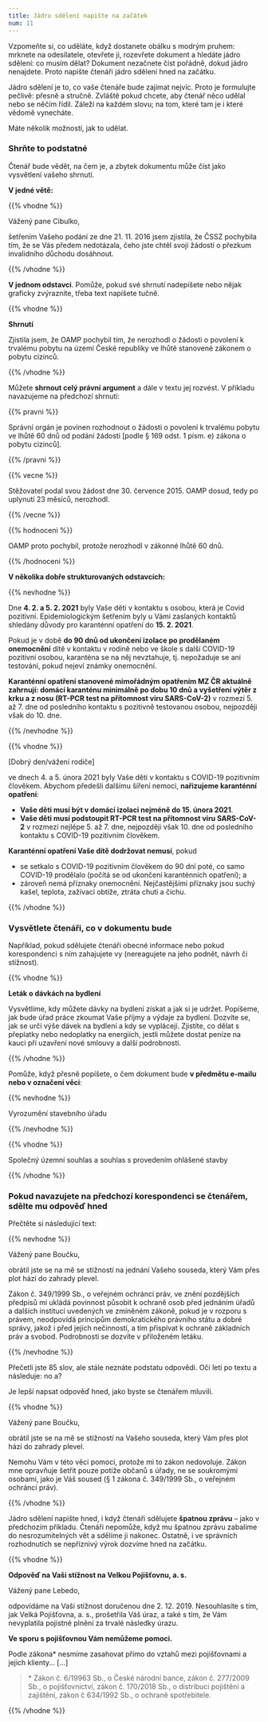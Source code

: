 ```yaml
---
title: Jádro sdělení napište na začátek
num: 11
---
```

Vzpomeňte si, co uděláte, když dostanete obálku s modrým pruhem: mrknete na odesílatele, otevřete ji, rozevřete dokument a hledáte jádro sdělení: co musím dělat? Dokument nezačnete číst pořádně, dokud jádro nenajdete. Proto napište čtenáři jádro sdělení hned na začátku.

Jádro sdělení je to, co vaše čtenáře bude zajímat nejvíc. Proto je formulujte pečlivě: přesně a stručně. Zvláště pokud chcete, aby čtenář něco udělal nebo se něčím řídil. Záleží na každém slovu; na tom, které tam je i které vědomě vynecháte.

Máte několik možností, jak to udělat.

### Shrňte to podstatné

Čtenář bude vědět, na čem je, a zbytek dokumentu může číst jako vysvětlení vašeho shrnutí.

**V jedné větě:**

{{% vhodne %}}

Vážený pane Cibulko,

šetřením Vašeho podání ze dne 21. 11. 2016 jsem zjistila, že ČSSZ pochybila tím, že se Vás předem nedotázala, čeho jste chtěl svojí žádostí o přezkum invalidního důchodu dosáhnout.

{{% /vhodne %}}

**V jednom odstavci**. Pomůže, pokud své shrnutí nadepíšete nebo nějak graficky zvýrazníte, třeba text napíšete tučně.

{{% vhodne %}}

**Shrnutí**

Zjistila jsem, že OAMP pochybil tím, že nerozhodl o žádosti o povolení k trvalému pobytu na území České republiky ve lhůtě stanovené zákonem o pobytu cizinců.

{{% /vhodne %}}

Můžete **shrnout celý právní argument** a dále v textu jej rozvést. V příkladu navazujeme na předchozí shrnutí:

{{% pravni %}}

Správní orgán je povinen rozhodnout o žádosti o povolení k trvalému pobytu ve lhůtě 60 dnů od podání žádosti \[podle § 169 odst. 1 písm. e) zákona o pobytu cizinců].

{{% /pravni %}}

{{% vecne %}}

Stěžovatel podal svou žádost dne 30. července 2015. OAMP dosud, tedy po uplynutí 23 měsíců, nerozhodl.

{{% /vecne %}}

{{% hodnoceni %}}

OAMP proto pochybil, protože nerozhodl v zákonné lhůtě 60 dnů.

{{% /hodnoceni %}}

**V několika dobře strukturovaných odstavcích:**

{{% nevhodne %}}

Dne **4. 2. a 5. 2. 2021** byly Vaše děti v kontaktu s osobou, která je Covid pozitivní. Epidemiologickým šetřením byly u Vámi zaslaných kontaktů shledány důvody pro karanténní opatření do **15. 2. 2021**.

Pokud je v době **do 90 dnů od ukončení izolace po prodělaném onemocnění** dítě v kontaktu v rodině nebo ve škole s další COVID-19 pozitivní osobou, karanténa se na něj nevztahuje, tj. nepožaduje se ani testování, pokud nejeví známky onemocnění.

**Karanténní opatření stanovené mimořádným opatřením MZ ČR aktuálně zahrnují: domácí karanténu minimálně po dobu 10 dnů a vyšetření výtěr z krku a z nosu (RT-PCR test na přítomnost viru SARS-CoV-2)** v rozmezí 5. až 7. dne od posledního kontaktu s pozitivně testovanou osobou, nejpozději však do 10. dne.

{{% /nevhodne %}}

{{% vhodne %}}

\[Dobrý den/vážení rodiče]

ve dnech 4. a 5. února 2021 byly Vaše děti v kontaktu s COVID-19 pozitivním člověkem. Abychom předešli dalšímu šíření nemoci, **nařizujeme karanténní opatření**:

* **Vaše děti musí být v domácí izolaci nejméně do 15. února 2021**.
* **Vaše děti musí podstoupit RT-PCR test na přítomnost viru SARS-CoV-2** v rozmezí nejlépe 5. až 7. dne, nejpozději však 10. dne od posledního kontaktu s COVID-19 pozitivním člověkem.

**Karanténní opatření Vaše dítě dodržovat nemusí**, pokud

* se setkalo s COVID-19 pozitivním člověkem do 90 dní poté, co samo COVID-19 prodělalo (počítá se od ukončení karanténních opatření); a
* zároveň nemá příznaky onemocnění. Nejčastějšími příznaky jsou suchý kašel, teplota, zažívací obtíže, ztráta chuti a čichu.

{{% /vhodne %}}

### Vysvětlete čtenáři, co v dokumentu bude

Například, pokud sdělujete čtenáři obecné informace nebo pokud korespondenci s ním zahajujete vy (nereagujete na jeho podnět, návrh či stížnost).

{{% vhodne %}}

**Leták o dávkách na bydlení**

Vysvětlíme, kdy můžete dávky na bydlení získat a jak si je udržet. Popíšeme, jak bude úřad práce zkoumat Vaše příjmy a výdaje za bydlení. Dozvíte se, jak se určí výše dávek na bydlení a kdy se vyplácejí. Zjistíte, co dělat s přeplatky nebo nedoplatky na energiích, jestli můžete dostat peníze na kauci při uzavření nové smlouvy a další podrobnosti.

{{% /vhodne %}}

Pomůže, když přesně popíšete, o čem dokument bude **v předmětu e-mailu nebo v označení věci**:

{{% nevhodne %}}

Vyrozumění stavebního úřadu

{{% /nevhodne %}}

{{% vhodne %}}

Společný územní souhlas a souhlas s provedením ohlášené stavby

{{% /vhodne %}}

### Pokud navazujete na předchozí korespondenci se čtenářem, sdělte mu odpověď hned

Přečtěte si následující text:

{{% nevhodne %}}

Vážený pane Boučku,

obrátil jste se na mě se stížností na jednání Vašeho souseda, který Vám přes plot hází do zahrady plevel.

Zákon č. 349/1999 Sb., o veřejném ochránci práv, ve znění pozdějších předpisů mi ukládá povinnost působit k ochraně osob před jednáním úřadů a dalších institucí uvedených ve zmíněném zákoně, pokud je v rozporu s právem, neodpovídá principům demokratického právního státu a dobré správy, jakož i před jejich nečinností, a tím přispívat k ochraně základních práv a svobod. Podrobnosti se dozvíte v přiloženém letáku.

{{% /nevhodne %}}

Přečetli jste 85 slov, ale stále neznáte podstatu odpovědi. Oči letí po textu a následuje: no a?

Je lepší napsat odpověď hned, jako byste se čtenářem mluvili.

{{% vhodne %}}

Vážený pane Boučku,

obrátil jste se na mě se stížností na Vašeho souseda, který Vám přes plot hází do zahrady plevel.

Nemohu Vám v této věci pomoci, protože mi to zákon nedovoluje. Zákon mne opravňuje šetřit pouze potíže občanů s úřady, ne se soukromými osobami, jako je Váš soused (§ 1 zákona č. 349/1999 Sb., o veřejném ochránci práv).

{{% /vhodne %}}

Jádro sdělení napište hned, i když čtenáři sdělujete **špatnou zprávu** – jako v předchozím příkladu. Čtenáři nepomůže, když mu špatnou zprávu zabalíme do nesrozumitelných vět a sdělíme ji nakonec. Ostatně, i ve správních rozhodnutích se nepříznivý výrok dozvíme hned na začátku.

{{% vhodne %}}

**Odpověď na Vaši stížnost na Velkou Pojišťovnu, a. s.**

Vážený pane Lebedo,

odpovídáme na Vaši stížnost doručenou dne 2. 12. 2019. Nesouhlasíte s tím, jak Velká Pojišťovna, a. s., prošetřila Váš úraz, a také s tím, že Vám nevyplatila pojistné plnění za trvalé následky úrazu.

**Ve sporu s pojišťovnou Vám nemůžeme pomoci.**

Podle zákona* nesmíme zasahovat přímo do vztahů mezi pojišťovnami a jejich klienty… \[…]

> \* Zákon č. 6/19963 Sb., o České národní bance, zákon č. 277/2009 Sb., o pojišťovnictví, zákon č. 170/2018 Sb., o distribuci pojištění a zajištění, zákon č 634/1992 Sb., o ochraně spotřebitele.

{{% /vhodne %}}